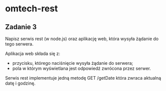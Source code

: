 # omtech-rest 
## Zadanie 3 

Napisz serwis rest (w node.js) oraz aplikację web, która wysyła żądanie do tego serwera.

Aplikacja web składa się z:

- przycisku, którego naciśnięcie wysyła żądanie do serwera; 
- pola w którym wyświetlana jest odpowiedź zwrócona przez serwer.

Serwis rest implementuje jedną metodę GET /getDate która zwraca aktualną datę i godzinę.
